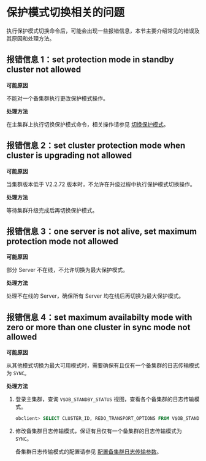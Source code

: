 保护模式切换相关的问题 
================================

执行保护模式切换命令后，可能会出现一些报错信息，本节主要介绍常见的错误及其原因和处理方法。

报错信息 1：set protection mode in standby cluster not allowed 
------------------------------------------------------------------------------

**可能原因** 

不能对一个备集群执行更改保护模式操作。

**处理方法** 

在主集群上执行切换保护模式命令，相关操作请参见 [切换保护模式](/zh-CN/5.administrator-guide/7.high-data-availability/3.active-standby-database-management-1/6.protection-mode-2/3.switch-protection-mode-1.md)。

报错信息 2：set cluster protection mode when cluster is upgrading not allowed 
---------------------------------------------------------------------------------------------

**可能原因** 

当集群版本低于 V2.2.72 版本时，不允许在升级过程中执行保护模式切换操作。

**处理方法** 

等待集群升级完成后再切换保护模式。

报错信息 3：one server is not alive, set maximum protection mode not allowed 
--------------------------------------------------------------------------------------------

**可能原因** 

部分 Server 不在线，不允许切换为最大保护模式。

**处理方法** 

处理不在线的 Server，确保所有 Server 均在线后再切换为最大保护模式。

报错信息 4：set maximum availabilty mode with zero or more than one cluster in sync mode not allowed 
--------------------------------------------------------------------------------------------------------------------

**可能原因** 

从其他模式切换为最大可用模式时，需要确保有且仅有一个备集群的日志传输模式为 `SYNC`。

**处理方法** 

1. 登录主集群，查询 `V$OB_STANDBY_STATUS` 视图，查看各个备集群的日志传输模式。

   ```sql
   obclient> SELECT CLUSTER_ID, REDO_TRANSPORT_OPTIONS FROM V$OB_STANDBY_STATUS;
   ```

   

2. 修改备集群日志传输模式，保证有且仅有一个备集群的日志传输模式为 `SYNC`。

   备集群日志传输模式的配置请参见 [配置备集群日志传输参数](/zh-CN/5.administrator-guide/7.high-data-availability/3.active-standby-database-management-1/5.log-delivery-service-2/2.configure-secondary-cluster-log-transmission-parameters.md)。
   



